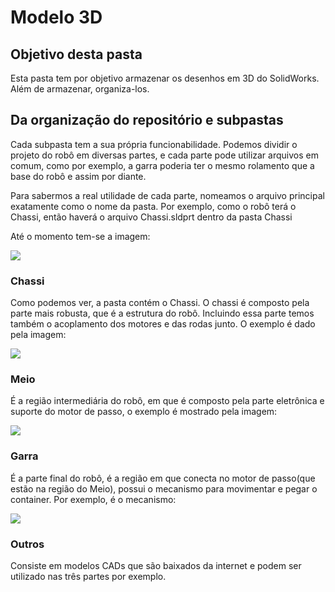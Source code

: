 # Modelo 3D

## Objetivo desta pasta

Esta pasta tem por objetivo armazenar os desenhos em 3D do SolidWorks. Além de armazenar, organiza-los.

## Da organização do repositório e subpastas

Cada subpasta tem a sua própria funcionabilidade. Podemos dividir o projeto do robô em diversas partes, e cada parte pode utilizar arquivos em comum, como por exemplo, a garra poderia ter o mesmo rolamento que a base do robô e assim por diante.

Para sabermos a real utilidade de cada parte, nomeamos o arquivo principal exatamente como o nome da pasta. Por exemplo, como o robô terá o Chassi, então haverá o arquivo Chassi.sldprt dentro da pasta Chassi

Até o momento tem-se a imagem:

![](https://raw.githubusercontent.com/UnbDroid/Open2018/master/Modelo3D/Modelo3D.png)

### Chassi

Como podemos ver, a pasta contém o Chassi. O chassi é composto pela parte mais robusta, que é a estrutura do robô. Incluindo essa parte temos também o acoplamento dos motores e das rodas junto. O exemplo é dado pela imagem:

![](https://raw.githubusercontent.com/UnbDroid/Open2018/master/Modelo3D/Chassi/Chassi_1.png)

### Meio

É a região intermediária do robô, em que é composto pela parte eletrônica e suporte do motor de passo, o exemplo é mostrado pela imagem:

![](https://raw.githubusercontent.com/UnbDroid/Open2018/master/Modelo3D/Meio/Meio_1.png)

### Garra

É a parte final do robô, é a região em que conecta no motor de passo(que estão na região do Meio), possui o mecanismo para movimentar e pegar o container. Por exemplo, é o mecanismo:

![](https://raw.githubusercontent.com/UnbDroid/Open2018/master/Modelo3D/Garra/Garra_1.png)

### Outros

Consiste em modelos CADs que são baixados da internet e podem ser utilizado nas três partes por exemplo.